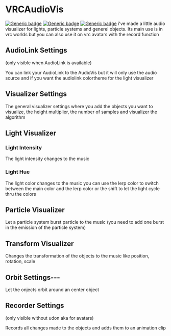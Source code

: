 # VRCAudioVis
[![Generic badge](https://img.shields.io/badge/Unity-2019.4.31f1-informational.svg)](https://unity3d.com/unity/whats-new/2019.4.31)
[![Generic badge](https://img.shields.io/badge/SDK-WorldSDK3-informational.svg)](https://vrchat.com/home/download)
[![Generic badge](https://img.shields.io/github/downloads/dragon99z/VRCAudioVis/total?label=Downloads)](https://github.com/dragon99z/VRCAudioVis/releases/latest)
i've made a little audio visualizer for lights, particle systems and generel objects. Its main use is in vrc worlds but you can also use it on vrc avatars with the record function


## AudioLink Settings
(only visible when AudioLink is available)

You can link your AudioLink to the AudioVis but it will only use the audio source
and if you want the audiolink colortheme for the light visualizer


## Visualizer Settings

The general visualizer settings where you add the objects you want to visualize, the height multiplier,
the number of samples and visualizer the algorithm 


## Light Visualizer

### Light Intensity

The light intensity changes to the music

### Light Hue

The light color changes to the music
you can use the lerp color to switch between the main color and the lerp color
or the shift to let the light cycle thru the colors


## Particle Visualizer

Let a particle system burst particle to the music
(you need to add one burst in the emission of the particle system)


## Transform Visualizer

Changes the transformation of the objects to the music like position, rotation, scale

## Orbit Settings---

Let the onjects orbit around an center object


## Recorder Settings
(only visible without udon aka for avatars)

Records all changes made to the objects and adds them to an animation clip
